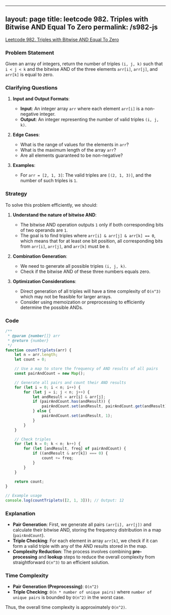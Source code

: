 
---
layout: page
title: leetcode 982. Triples with Bitwise AND Equal To Zero
permalink: /s982-js
---
[Leetcode 982. Triples with Bitwise AND Equal To Zero](https://algoadvance.github.io/algoadvance/l982)
### Problem Statement

Given an array of integers, return the number of triples `(i, j, k)` such that `i < j < k` and the bitwise AND of the three elements `arr[i]`, `arr[j]`, and `arr[k]` is equal to zero.

### Clarifying Questions

1. **Input and Output Formats**:
    - **Input**: An integer array `arr` where each element `arr[i]` is a non-negative integer.
    - **Output**: An integer representing the number of valid triples `(i, j, k)`.

2. **Edge Cases**:
    - What is the range of values for the elements in `arr`?
    - What is the maximum length of the array `arr`?
    - Are all elements guaranteed to be non-negative?

3. **Examples**:
    - For `arr = [2, 1, 3]`: The valid triples are `[(2, 1, 3)]`, and the number of such triples is `1`.

### Strategy

To solve this problem efficiently, we should:

1. **Understand the nature of bitwise AND**:
    - The bitwise AND operation outputs `1` only if both corresponding bits of two operands are `1`.
    - The goal is to find triples where `arr[i] & arr[j] & arr[k] == 0`, which means that for at least one bit position, all corresponding bits from `arr[i]`, `arr[j]`, and `arr[k]` must be `0`.

2. **Combination Generation**:
    - We need to generate all possible triples `(i, j, k)`.
    - Check if the bitwise AND of these three numbers equals zero.

3. **Optimization Considerations**:
    - Direct generation of all triples will have a time complexity of `O(n^3)` which may not be feasible for larger arrays.
    - Consider using memoization or preprocessing to efficiently determine the possible ANDs.

### Code

```javascript
/**
 * @param {number[]} arr
 * @return {number}
 */
function countTriplets(arr) {
    let n = arr.length;
    let count = 0;

    // Use a map to store the frequency of AND results of all pairs
    const pairAndCount = new Map();

    // Generate all pairs and count their AND results
    for (let i = 0; i < n; i++) {
        for (let j = i; j < n; j++) {
            let andResult = arr[i] & arr[j];
            if (pairAndCount.has(andResult)) {
                pairAndCount.set(andResult, pairAndCount.get(andResult) + 1);
            } else {
                pairAndCount.set(andResult, 1);
            }
        }
    }

    // Check triples
    for (let k = 0; k < n; k++) {
        for (let [andResult, freq] of pairAndCount) {
            if ((andResult & arr[k]) === 0) {
                count += freq;
            }
        }
    }
    
    return count;
}

// Example usage
console.log(countTriplets([2, 1, 3])); // Output: 12
```

### Explanation

- **Pair Generation**: First, we generate all pairs `(arr[i], arr[j])` and calculate their bitwise AND, storing the frequency distribution in a map (`pairAndCount`).
- **Triple Checking**: For each element in array `arr[k]`, we check if it can form a valid triple with any of the AND results stored in the map.
- **Complexity Reduction**: The process involves combining **pre-processing** and **lookup** steps to reduce the overall complexity from straightforward `O(n^3)` to an efficient solution.

### Time Complexity

- **Pair Generation (Preprocessing)**: `O(n^2)`
- **Triple Checking**: `O(n * number of unique pairs)` where `number of unique pairs` is bounded by `O(n^2)` in the worst case.

Thus, the overall time complexity is approximately `O(n^2)`.